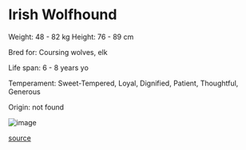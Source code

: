 # Irish Wolfhound

Weight: 48 - 82 kg
Height: 76 - 89 cm

Bred for: Coursing wolves, elk

Life span: 6 - 8 years yo

Temperament: Sweet-Tempered, Loyal, Dignified, Patient, Thoughtful, Generous

Origin: not found

![image](https://cdn2.thedogapi.com/images/Hyd2zgcEX_1280.jpg)

[source](https://api.thedogapi.com/v1/breeds/137)
